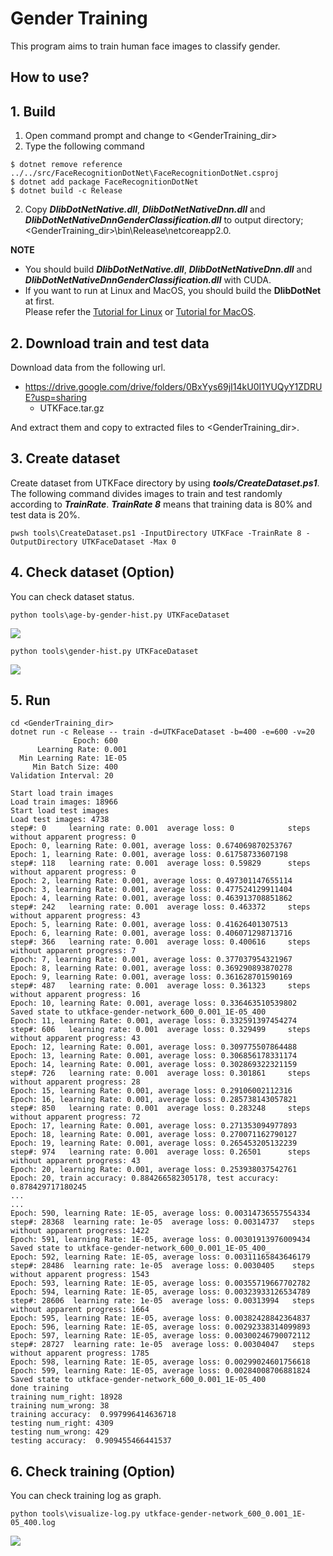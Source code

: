﻿# Gender Training
 
This program aims to train human face images to classify gender.

## How to use?

## 1. Build

1. Open command prompt and change to &lt;GenderTraining_dir&gt;
1. Type the following command
````
$ dotnet remove reference ../../src/FaceRecognitionDotNet\FaceRecognitionDotNet.csproj
$ dotnet add package FaceRecognitionDotNet
$ dotnet build -c Release
````
2. Copy ***DlibDotNetNative.dll***, ***DlibDotNetNativeDnn.dll*** and ***DlibDotNetNativeDnnGenderClassification.dll*** to output directory; &lt;GenderTraining_dir&gt;\bin\Release\netcoreapp2.0.

**NOTE**  
- You should build ***DlibDotNetNative.dll***, ***DlibDotNetNativeDnn.dll*** and ***DlibDotNetNativeDnnGenderClassification.dll*** with CUDA.
- If you want to run at Linux and MacOS, you should build the **DlibDotNet** at first.  
Please refer the [Tutorial for Linux](https://github.com/takuya-takeuchi/DlibDotNet/wiki/Tutorial-for-Linux) or [Tutorial for MacOS](https://github.com/takuya-takeuchi/DlibDotNet/wiki/Tutorial-for-MacOS).

## 2. Download train and test data

Download data from the following url.

- https://drive.google.com/drive/folders/0BxYys69jI14kU0I1YUQyY1ZDRUE?usp=sharing
  - UTKFace.tar.gz

And extract them and copy to extracted files to &lt;GenderTraining_dir&gt;.

## 3. Create dataset

Create dataset from UTKFace directory by using ***tools/CreateDataset.ps1***.
The following command divides images to train and test randomly according to ***TrainRate***.
***TrainRate 8*** means that training data is 80% and test data is 20%.

````
pwsh tools\CreateDataset.ps1 -InputDirectory UTKFace -TrainRate 8 -OutputDirectory UTKFaceDataset -Max 0
````

## 4. Check dataset (Option)

You can check dataset status.

````
python tools\age-by-gender-hist.py UTKFaceDataset
````

<img src="images/age-by-gender-hist.png"/>

````
python tools\gender-hist.py UTKFaceDataset
````

<img src="images/gender-hist.png"/>

## 5. Run

````
cd <GenderTraining_dir>
dotnet run -c Release -- train -d=UTKFaceDataset -b=400 -e=600 -v=20
              Epoch: 600
      Learning Rate: 0.001
  Min Learning Rate: 1E-05
     Min Batch Size: 400
Validation Interval: 20

Start load train images
Load train images: 18966
Start load test images
Load test images: 4738
step#: 0     learning rate: 0.001  average loss: 0            steps without apparent progress: 0
Epoch: 0, learning Rate: 0.001, average loss: 0.674069870253767
Epoch: 1, learning Rate: 0.001, average loss: 0.61758733607198
step#: 118   learning rate: 0.001  average loss: 0.59829      steps without apparent progress: 0
Epoch: 2, learning Rate: 0.001, average loss: 0.497301147655114
Epoch: 3, learning Rate: 0.001, average loss: 0.477524129911404
Epoch: 4, learning Rate: 0.001, average loss: 0.463913708851862
step#: 242   learning rate: 0.001  average loss: 0.463372     steps without apparent progress: 43
Epoch: 5, learning Rate: 0.001, average loss: 0.41626401307513
Epoch: 6, learning Rate: 0.001, average loss: 0.406071298713716
step#: 366   learning rate: 0.001  average loss: 0.400616     steps without apparent progress: 7
Epoch: 7, learning Rate: 0.001, average loss: 0.377037954321967
Epoch: 8, learning Rate: 0.001, average loss: 0.369290893870278
Epoch: 9, learning Rate: 0.001, average loss: 0.361628701590169
step#: 487   learning rate: 0.001  average loss: 0.361323     steps without apparent progress: 16
Epoch: 10, learning Rate: 0.001, average loss: 0.336463510539802
Saved state to utkface-gender-network_600_0.001_1E-05_400
Epoch: 11, learning Rate: 0.001, average loss: 0.332591397454274
step#: 606   learning rate: 0.001  average loss: 0.329499     steps without apparent progress: 43
Epoch: 12, learning Rate: 0.001, average loss: 0.309775507864488
Epoch: 13, learning Rate: 0.001, average loss: 0.306856178331174
Epoch: 14, learning Rate: 0.001, average loss: 0.302869322321159
step#: 726   learning rate: 0.001  average loss: 0.301861     steps without apparent progress: 28
Epoch: 15, learning Rate: 0.001, average loss: 0.29106002112316
Epoch: 16, learning Rate: 0.001, average loss: 0.285738143057821
step#: 850   learning rate: 0.001  average loss: 0.283248     steps without apparent progress: 72
Epoch: 17, learning Rate: 0.001, average loss: 0.271353094977893
Epoch: 18, learning Rate: 0.001, average loss: 0.270071162790127
Epoch: 19, learning Rate: 0.001, average loss: 0.265453205132239
step#: 974   learning rate: 0.001  average loss: 0.26501      steps without apparent progress: 43
Epoch: 20, learning Rate: 0.001, average loss: 0.253938037542761
Epoch: 20, train accuracy: 0.884266582305178, test accuracy: 0.878429717180245
...
...
Epoch: 590, learning Rate: 1E-05, average loss: 0.00314736557554334
step#: 28368  learning rate: 1e-05  average loss: 0.00314737   steps without apparent progress: 1422
Epoch: 591, learning Rate: 1E-05, average loss: 0.00301913976009434
Saved state to utkface-gender-network_600_0.001_1E-05_400_
Epoch: 592, learning Rate: 1E-05, average loss: 0.00311165843646179
step#: 28486  learning rate: 1e-05  average loss: 0.0030405    steps without apparent progress: 1543
Epoch: 593, learning Rate: 1E-05, average loss: 0.00355719667702782
Epoch: 594, learning Rate: 1E-05, average loss: 0.00323933126534789
step#: 28606  learning rate: 1e-05  average loss: 0.00313994   steps without apparent progress: 1664
Epoch: 595, learning Rate: 1E-05, average loss: 0.00382428842364837
Epoch: 596, learning Rate: 1E-05, average loss: 0.00292338314099893
Epoch: 597, learning Rate: 1E-05, average loss: 0.00300246790072112
step#: 28727  learning rate: 1e-05  average loss: 0.00304047   steps without apparent progress: 1785
Epoch: 598, learning Rate: 1E-05, average loss: 0.00299024601756618
Epoch: 599, learning Rate: 1E-05, average loss: 0.00284008706881824
Saved state to utkface-gender-network_600_0.001_1E-05_400
done training
training num_right: 18928
training num_wrong: 38
training accuracy:  0.997996414636718
testing num_right: 4309
testing num_wrong: 429
testing accuracy:  0.909455466441537
````

## 6. Check training (Option)

You can check training log as graph.

````
python tools\visualize-log.py utkface-gender-network_600_0.001_1E-05_400.log
````

<img src="images/visualize-log.png"/>